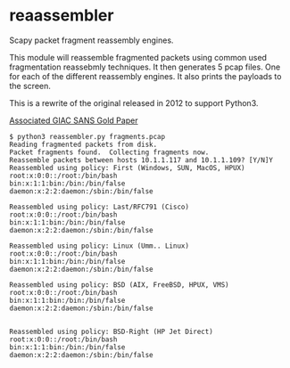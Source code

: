 # reaassembler
Scapy packet fragment reassembly engines.

This module will reassemble fragmented packets using common used fragmentation reassebmly techniques.  It then generates 5 pcap files.  One for each of the different reassembly engines. It also prints the payloads to the screen.

This is a rewrite of the original released in 2012 to support Python3.

[Associated GIAC SANS Gold Paper](https://www.sans.org/reading-room/whitepapers/tools/ip-fragment-reassembly-scapy-33969)


```
$ python3 reassembler.py fragments.pcap 
Reading fragmented packets from disk.
Packet fragments found.  Collecting fragments now.
Reassemble packets between hosts 10.1.1.117 and 10.1.1.109? [Y/N]Y
Reassembled using policy: First (Windows, SUN, MacOS, HPUX)
root:x:0:0::/root:/bin/bash
bin:x:1:1:bin:/bin:/bin/false
daemon:x:2:2:daemon:/sbin:/bin/false

Reassembled using policy: Last/RFC791 (Cisco)
root:x:0:0::/root:/bin/bash
bin:x:1:1:bin:/bin:/bin/false
daemon:x:2:2:daemon:/sbin:/bin/false

Reassembled using policy: Linux (Umm.. Linux)
root:x:0:0::/root:/bin/bash
bin:x:1:1:bin:/bin:/bin/false
daemon:x:2:2:daemon:/sbin:/bin/false

Reassembled using policy: BSD (AIX, FreeBSD, HPUX, VMS)
root:x:0:0::/root:/bin/bash
bin:x:1:1:bin:/bin:/bin/false
daemon:x:2:2:daemon:/sbin:/bin/false


Reassembled using policy: BSD-Right (HP Jet Direct)
root:x:0:0::/root:/bin/bash
bin:x:1:1:bin:/bin:/bin/false
daemon:x:2:2:daemon:/sbin:/bin/false
```
